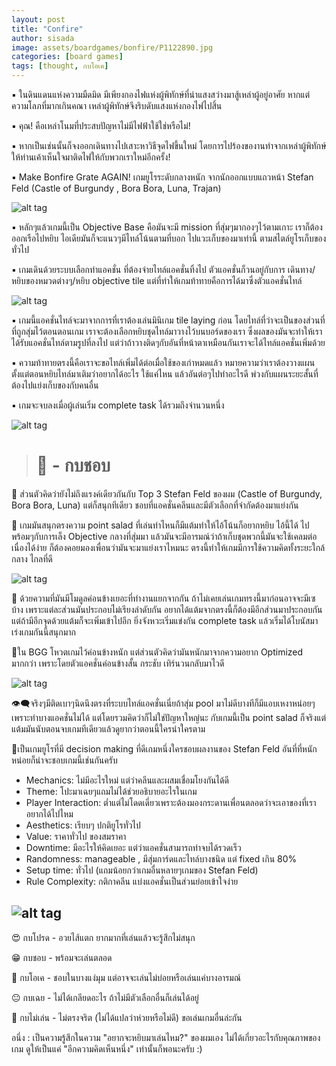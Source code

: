 ```yaml
---
layout: post
title: "Confire"
author: sisada
image: assets/boardgames/bonfire/P1122890.jpg
categories: [board games]
tags: [thought, กบโอเค]
---
```

▪️ ในดินแดนแห่งความมืดมิด มีเพียงกองไฟแห่งผู้พิทักษ์ที่นำแสงสว่างมาสู้เหล่าผู้อยู่อาศัย หากแต่ความโลภที่มากเกินคณา เหล่าผู้พิทักษ์จึงริบดับแสงแห่งกองไฟไปสิ้น 

▪️ คุณ! คือเหล่าโนมที่ประสบปัญหาไม่มีไฟฟ้าใช้ใช่หรือไม่!

▪️ หากเป็นเช่นนั้นก็จงออกเดินทางไปเสาะหาวิธีจุดไฟขึ้นใหม่ โดยการไปร้องของานทำจากเหล่าผู้พิทักษ์ให้ท่านเค้าเห็นใจมาติดไฟให้กับพวกเราใหม่อีกครั้ง!

▪️ Make Bonfire Grate AGAIN! เกมยูโรระดับกลางหนัก จากนักออกแบบแถวหน้า Stefan Feld (Castle of Burgundy , Bora Bora, Luna, Trajan)

![alt tag](/assets/boardgames/bonfire/P1122890.jpg)

▪️ หลักๆแล้วเกมนี้เป็น Objective Base คือมันจะมี mission ที่สุ่มๆมากองๆไว้ตามเกาะ เราก็ต้องออกเรือไปหยิบ ไอเดียมันก็จะแนวๆมีไทล์โน้นตามที่บอก ไปแวะเก็บของมาเท่านี้ ตามสไตล์ยูโรเก็บของทั่วไป

▪️ เกมเดินด้วยระบบเลือกทำแอคชั่น ที่ต้องจ่ายไทล์แอคชั่นทิ้งไป ตัวแอคชั่นก็วนอยู่กับการ เดินทาง/หยิบของหมวดต่างๆ/หยิบ objective tile แต่ที่ทำให้เกมท้าทายคือการได้มาซึ่งตัวแอคชั่นไทล์

![alt tag](/assets/boardgames/bonfire/P1122892.jpg)

▪️ เกมนี้แอคชั่นไทล์จะมาจากการที่เราต้องเล่นมินิเกม tile laying ก่อน โดยไทล์ที่ว่าจะเป็นของส่วนที่ที่ถูกสุ่มไว้ตอนตอนเกม เราจะต้องเลือกหยิบชุดไทล์มาวางไว้บนบอร์ดของเรา ซึ่งผลของมันจะทำให้เราได้รับแอคชั่นไทล์ตามรูปที่ลงไป แต่ว่าถ้าวางติดๆกับอันที่หน้าตาเหมือนกันเราจะได้ไทล์แอคชั่นเพิ่มด้วย

▪️ ความท้าทายตรงนี้คือเราจะขอไทล์เพิ่มได้ต่อเมื่อใช้ของเก่าหมดแล้ว หมายความว่าเราต้องวางแผนตั้งแต่ตอนหยิบไทล์มาเติมว่าอยากได้อะไร ใช้แค่ไหน แล้วอันต่อๆไปทำอะไรดี พ่วงกับแผนระยะสั้นที่ต้องไปแย่งเก็บของกับคนอื่น

▪️ เกมจะจบลงเมื่อผู้เล่นเริ่ม complete task ได้รวมถึงจำนวนหนึ่ง

![alt tag](/assets/boardgames/bonfire/P1122890.jpg)

> # 🐸 - กบชอบ

🔹 ส่วนตัวคิดว่ายังไม่ถึงแรงค์เดียวกันกับ Top 3 Stefan Feld ของผม (Castle of Burgundy, Bora Bora, Luna) แต่ก็สนุกทีเดียว ชอบที่แอคชั่นคลีนและมีตัวเลือกที่จำกัดต้องมาแย่งกัน

🔹 เกมมันสนุกตรงความ point salad ที่เล่นท่าไหนก็มีแต้มทำให้ไอ้โน้นก็อยากหยิบ ไอ้นี้ได้ ไปพร้อมๆกับการเล็ง Objective กลางที่สุ่มมา แล้วมันจะมีอารมณ์ว่าถ้าเก็บชุดพวกนี้มันจะใช้เคลมต่อเนื่องได้ง่าย ก็ต้องคอยมองเพื่อนว่ามันจะมาแย่งเราไหมนะ ตรงนี้ทำให้เกมมีการใช้ความคิดทั้งระยะใกล้ กลาง ไกลที่ดี

![alt tag](/assets/boardgames/bonfire/P1122894.jpg)

🔹 ด้วยความที่มันมีโมดูลค่อนข้างเยอะที่ทำงานแยกจากกัน ถ้าไม่เคยเล่นเกมทรงนี้มาก่อนอาจจะมีเซบ้าง เพราะแต่ละส่วนมันประกอบไม่เรียงลำดับกัน อยากได้แต้มจากตรงนี้ก็ต้องมีอีกส่วนมาประกอบกัน แต่ถ้ามีอีกจุดด้วยแต้มก็จะเพิ่มเข้าไปอีก ยิ่งจังหวะเริ่มแข่งกัน complete task แล้วเริ่มได้โบนัสมาเร่งเกมกันนี้สนุกมาก

🔹ใน BGG โหวตเกมไว้ค่อนข้างหนัก แต่ส่วนตัวคิดว่ามันหนักมาจากความอยาก Optimized มากกว่า เพราะโดยตัวแอคชั่นค่อนข้างสั้น กระชับ เทิร์นวนกลับมาไวดี

![alt tag](/assets/boardgames/bonfire/P1122896.jpg)

👁‍🗨จริงๆมีติดเบาๆนิดนึงตรงที่ระบบไทล์แอคชั่นเนี่ยถ้าสุ่ม pool มาไม่ดีบางทีก็มีแอบเหงาหน่อยๆเพราะทำบางแอคชั่นไม่ได้ แต่โดยรวมคิดว่าก็ไม่ใช่ปัญหาใหญ่นะ กับเกมนี้เป็น point salad ก็จริงแต่แต้มมันนับตอนจบเกมทีเดียวแล้วดูยากว่าตอนนี้ใครนำใครตาม

💬เป็นเกมยูโรที่มี decision making ที่ดีเกมหนึ่งใครชอบผลงานของ Stefan Feld อันที่ที่หนักหน่อยก็น่าจะชอบเกมนี้เช่นกันครับ

* Mechanics:  ไม่มีอะไรใหม่ แต่ว่าคลีนและผสมเชื่อมโยงกันได้ดี 
* Theme:  โปะมาเฉยๆแถมไม่ได้ช่วยอธิบายอะไรในเกม
* Player Interaction: ต่ำแต่ไม่โดดเดี่ยวเพราะต้องมองกระดานเพื่อนตลอดว่าจะเอาของที่เราอยากได้ไปไหม
* Aesthetics: เรียบๆ ปกติยูโรทั่วไป
* Value: ราคาทั่วไป ของสมราคา
* Downtime: มีอะไรให้คิดเยอะ แต่ว่าแอคชั่นสามารถทำจบได้รวดเร็ว
* Randomness: manageable , มีสุ่มการ์ดและไทล์บางชนิด แต่ fixed เกิน 80%
* Setup time: ทั่วไป (แถมน้อยกว่าเกมอื่นหลายๆเกมของ Stefan Feld)
* Rule Complexity: กติกาคลีน แบ่งแอคชั่นเป็นส่วนย่อยเข้าใจง่าย 

![alt tag](/assets/boardgames/bonfire/P1122933.jpg)
---


😍 กบโปรด - อวยไส้แตก ยากมากที่เล่นแล้วจะรู้สึกไม่สนุก

😁 กบชอบ - พร้อมจะเล่นตลอด

🙂 กบโอเค - ชอบในบางแง่มุม แต่อาจจะเล่นไม่บ่อยหรือเล่นแค่บางอารมณ์

😐 กบเฉย - ไม่ได้เกลียดอะไร ถ้าไม่มีตัวเลือกอื่นก็เล่นได้อยู่

🖕 กบไม่เล่น - ไม่ตรงจริต (ไม่ได้แปลว่าห่วยหรือไม่ดี) ขอเล่นเกมอื่นล่ะกัน

อนึ่ง : เป็นความรู้สึกในความ "อยากจะหยิบมาเล่นไหม?" ของผมเอง ไม่ได้เกี่ยวอะไรกับคุณภาพของเกม ดูให้เป็นแค่ "อีกความคิดเห็นหนึ่ง" เท่านั้นก็พอนะครับ :)
